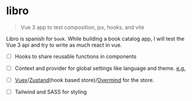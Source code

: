 # libro

> Vue 3 app to test composition, jsx, hooks, and vite

Libro is spanish for `book`. While building a book catalog app, I will test the Vue 3 api and try to write as much react in vue.

- [ ] Hooks to share reusable functions in components
- [ ] Context and provider for global settings like language and theme. [e.g.](https://markus.oberlehner.net/blog/context-and-provider-pattern-with-the-vue-3-composition-api/)
- [ ] [Vuex](https://vuex.vuejs.org/guide/)/[Zustand](https://github.com/react-spring/zustand)(hook based store)/[Overmind](https://overmindjs.org/) for the store. 
- [ ] Tailwind and SASS for styling


